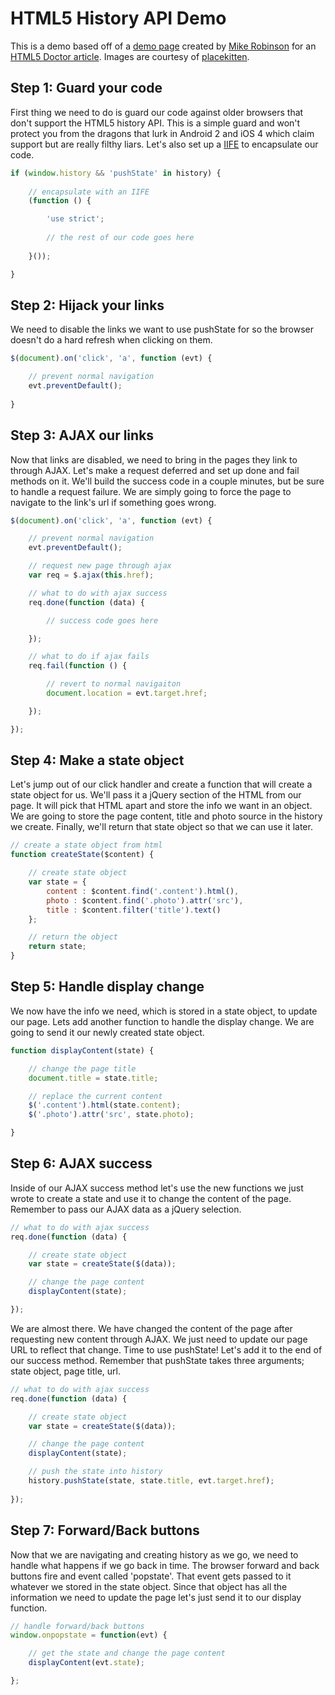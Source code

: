 # HTML5 History API Demo

This is a demo based off of a [demo page](http://html5doctor.com/demos/history/) created by [Mike Robinson](https://twitter.com/akamike) for an [HTML5 Doctor article](http://html5doctor.com/history-api/). Images are courtesy of [placekitten](http://placekitten.com/).

## Step 1: Guard your code

First thing we need to do is guard our code against older browsers that don't support the HTML5 history API. This is a simple guard and won't protect you from the dragons that lurk in Android 2 and iOS 4 which claim support but are really filthy liars. Let's also set up a [IIFE](http://benalman.com/news/2010/11/immediately-invoked-function-expression/) to encapsulate our code.

```javascript
if (window.history && 'pushState' in history) {
    
    // encapsulate with an IIFE
    (function () {

        'use strict';
        
        // the rest of our code goes here
        
    }());

}
```

## Step 2: Hijack your links

We need to disable the links we want to use pushState for so the browser doesn't do a hard refresh when clicking on them.

```javascript
$(document).on('click', 'a', function (evt) {

    // prevent normal navigation    
    evt.preventDefault();
    
}
```

## Step 3: AJAX our links

Now that links are disabled, we need to bring in the pages they link to through AJAX. Let's make a request deferred and set up done and fail methods on it. We'll build the success code in a couple minutes, but be sure to handle a request failure. We are simply going to force the page to navigate to the link's url if something goes wrong.

```javascript
$(document).on('click', 'a', function (evt) {

    // prevent normal navigation
    evt.preventDefault();

    // request new page through ajax
    var req = $.ajax(this.href);

    // what to do with ajax success
    req.done(function (data) {

        // success code goes here

    });

    // what to do if ajax fails
    req.fail(function () {

        // revert to normal navigaiton
        document.location = evt.target.href;

    });

});
```

## Step 4: Make a state object

Let's jump out of our click handler and create a function that will create a state object for us. We'll pass it a jQuery section of the HTML from our page. It will pick that HTML apart and store the info we want in an object. We are going to store the page content, title and photo source in the history we create. Finally, we'll return that state object so that we can use it later.

```javascript
// create a state object from html
function createState($content) {

    // create state object
    var state = {
        content : $content.find('.content').html(),
        photo : $content.find('.photo').attr('src'),
        title : $content.filter('title').text()
    };

    // return the object
    return state;
}
```

## Step 5: Handle display change

We now have the info we need, which is stored in a state object, to update our page. Lets add another function to handle the display change. We are going to send it our newly created state object.

```javascript
function displayContent(state) {

    // change the page title
    document.title = state.title;

    // replace the current content
    $('.content').html(state.content);
    $('.photo').attr('src', state.photo);

}
```

## Step 6: AJAX success

Inside of our AJAX success method let's use the new functions we just wrote to create a state and use it to change the content of the page. Remember to pass our AJAX data as a jQuery selection.

```javascript
// what to do with ajax success
req.done(function (data) {

    // create state object
    var state = createState($(data));

    // change the page content
    displayContent(state);

});
```

We are almost there. We have changed the content of the page after requesting new content through AJAX. We just need to update our page URL to reflect that change. Time to use pushState! Let's add it to the end of our success method. Remember that pushState takes three arguments; state object, page title, url.

```javascript
// what to do with ajax success
req.done(function (data) {

    // create state object
    var state = createState($(data));

    // change the page content
    displayContent(state);

    // push the state into history
    history.pushState(state, state.title, evt.target.href);
    
});
```

## Step 7: Forward/Back buttons

Now that we are navigating and creating history as we go, we need to handle what happens if we go back in time. The browser forward and back buttons fire and event called 'popstate'. That event gets passed to it whatever we stored in the state object. Since that object has all the information we need to update the page let's just send it to our display function.

```javascript
// handle forward/back buttons
window.onpopstate = function(evt) {

    // get the state and change the page content
    displayContent(evt.state);

};
```